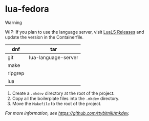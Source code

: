 # lua-fedora
> [!WARNING]
> WIP:
> If you plan to use the language server, visit [LuaLS Releases](https://github.com/LuaLS/lua-language-server/releases) and update the version in the Containerfile.

| dnf     | tar                 |
|---------|---------------------|
| git     | lua-language-server |
| make    |                     |
| ripgrep |                     |
| lua     |                     |

1. Create a `.mkdev` directory at the root of the project.
2. Copy all the boilerplate files into the `.mkdev` directory.
3. Move the `Makefile` to the root of the project.

*For more information, see <https://github.com/ttybitnik/mkdev>.*
